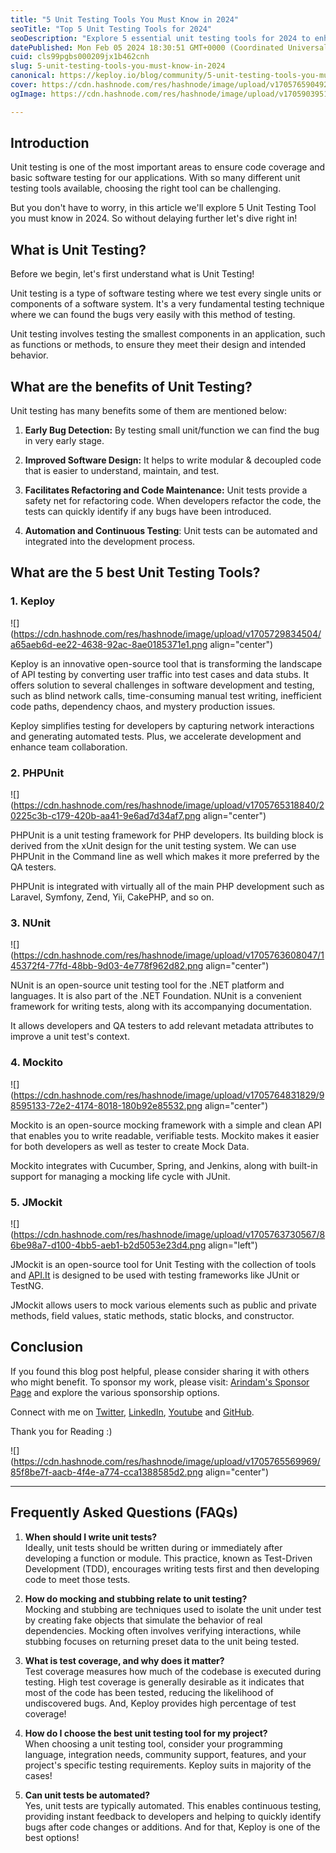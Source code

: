 ```yaml
---
title: "5 Unit Testing Tools You Must Know in 2024"
seoTitle: "Top 5 Unit Testing Tools for 2024"
seoDescription: "Explore 5 essential unit testing tools for 2024 to enhance software development with early bug detection, automation, and improved software design"
datePublished: Mon Feb 05 2024 18:30:51 GMT+0000 (Coordinated Universal Time)
cuid: cls99pgbs000209jx1b462cnh
slug: 5-unit-testing-tools-you-must-know-in-2024
canonical: https://keploy.io/blog/community/5-unit-testing-tools-you-must-know-in-2024
cover: https://cdn.hashnode.com/res/hashnode/image/upload/v1705765904929/ebec75eb-3ff3-46d9-88f9-4b3d90a46136.png
ogImage: https://cdn.hashnode.com/res/hashnode/image/upload/v1705903951165/02f57ed9-d7e1-416d-9902-a2ad3d4eed7c.png

---
```


## Introduction

Unit testing is one of the most important areas to ensure code coverage and basic software testing for our applications. With so many different unit testing tools available, choosing the right tool can be challenging.

But you don't have to worry, in this article we'll explore 5 Unit Testing Tool you must know in 2024. So without delaying further let's dive right in!

## **What is Unit Testing?**

Before we begin, let's first understand what is Unit Testing!

Unit testing is a type of software testing where we test every single units or components of a software system. It's a very fundamental testing technique where we can found the bugs very easily with this method of testing.

Unit testing involves testing the smallest components in an application, such as functions or methods, to ensure they meet their design and intended behavior.

## **What are the benefits of Unit Testing?**

Unit testing has many benefits some of them are mentioned below:

1. **Early Bug Detection:** By testing small unit/function we can find the bug in very early stage.
    
2. **Improved Software Design:** It helps to write modular & decoupled code that is easier to understand, maintain, and test.
    
3. **Facilitates Refactoring and Code Maintenance:** Unit tests provide a safety net for refactoring code. When developers refactor the code, the tests can quickly identify if any bugs have been introduced.
    
4. **Automation and Continuous Testing**: Unit tests can be automated and integrated into the development process.
    

## What are the 5 best Unit Testing Tools?

### 1\. Keploy

![](https://cdn.hashnode.com/res/hashnode/image/upload/v1705729834504/a65aeb6d-ee22-4638-92ac-8ae0185371e1.png align="center")

Keploy is an innovative open-source tool that is transforming the landscape of API testing by converting user traffic into test cases and data stubs. It offers solution to several challenges in software development and testing, such as blind network calls, time-consuming manual test writing, inefficient code paths, dependency chaos, and mystery production issues.

Keploy simplifies testing for developers by capturing network interactions and generating automated tests. Plus, we accelerate development and enhance team collaboration.

### 2\. **PHPUnit**

![](https://cdn.hashnode.com/res/hashnode/image/upload/v1705765318840/20225c3b-c179-420b-aa41-9e6ad7d34af7.png align="center")

PHPUnit is a unit testing framework for PHP developers. Its building block is derived from the xUnit design for the unit testing system. We can use PHPUnit in the Command line as well which makes it more preferred by the QA testers.

PHPUnit is integrated with virtually all of the main PHP development such as Laravel, Symfony, Zend, Yii, CakePHP, and so on.

### 3\. **NUnit**

![](https://cdn.hashnode.com/res/hashnode/image/upload/v1705763608047/145372f4-77fd-48bb-9d03-4e778f962d82.png align="center")

NUnit is an open-source unit testing tool for the .NET platform and languages. It is also part of the .NET Foundation. NUnit is a convenient framework for writing tests, along with its accompanying documentation.

It allows developers and QA testers to add relevant metadata attributes to improve a unit test's context.

### **4\. Mockito**

![](https://cdn.hashnode.com/res/hashnode/image/upload/v1705764831829/98595133-72e2-4174-8018-180b92e85532.png align="center")

Mockito is an open-source mocking framework with a simple and clean API that enables you to write readable, verifiable tests. Mockito makes it easier for both developers as well as tester to create Mock Data.

Mockito integrates with Cucumber, Spring, and Jenkins, along with built-in support for managing a mocking life cycle with JUnit.

### **5\. JMockit**

![](https://cdn.hashnode.com/res/hashnode/image/upload/v1705763730567/86be98a7-d100-4bb5-aeb1-b2d5053e23d4.png align="left")

JMockit is an open-source tool for Unit Testing with the collection of tools and [API.It](http://API.It) is designed to be used with testing frameworks like JUnit or TestNG.

JMockit allows users to mock various elements such as public and private methods, field values, static methods, static blocks, and constructor.

## Conclusion

If you found this blog post helpful, please consider sharing it with others who might benefit. To sponsor my work, please visit: [Arindam's Sponsor Page](https://arindam1729.hashnode.dev/sponsor) and explore the various sponsorship options.

Connect with me on [Twitter](https://twitter.com/intent/follow?screen_name=Arindam_1729), [LinkedIn](https://www.linkedin.com/in/arindam2004/), [Youtube](https://www.youtube.com/channel/@Arindam_1729) and [GitHub](https://github.com/Arindam200).

Thank you for Reading :)

![](https://cdn.hashnode.com/res/hashnode/image/upload/v1705765569969/85f8be7f-aacb-4f4e-a774-cca1388585d2.png align="center")

---

## Frequently Asked Questions (FAQs)

1. **When should I write unit tests?**  
    Ideally, unit tests should be written during or immediately after developing a function or module. This practice, known as Test-Driven Development (TDD), encourages writing tests first and then developing code to meet those tests.
    
2. **How do mocking and stubbing relate to unit testing?**  
    Mocking and stubbing are techniques used to isolate the unit under test by creating fake objects that simulate the behavior of real dependencies. Mocking often involves verifying interactions, while stubbing focuses on returning preset data to the unit being tested.
    
3. **What is test coverage, and why does it matter?**  
    Test coverage measures how much of the codebase is executed during testing. High test coverage is generally desirable as it indicates that most of the code has been tested, reducing the likelihood of undiscovered bugs. And, Keploy provides high percentage of test coverage!
    
4. **How do I choose the best unit testing tool for my project?**  
    When choosing a unit testing tool, consider your programming language, integration needs, community support, features, and your project's specific testing requirements. Keploy suits in majority of the cases!
    
5. **Can unit tests be automated?**  
    Yes, unit tests are typically automated. This enables continuous testing, providing instant feedback to developers and helping to quickly identify bugs after code changes or additions. And for that, Keploy is one of the best options!